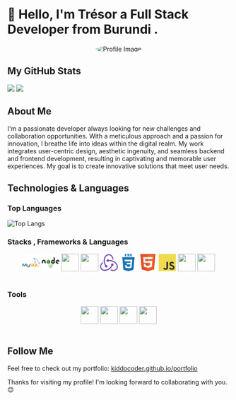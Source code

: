 # 👋 Hello, I'm Trésor a Full Stack Developer from Burundi  .

<div align="center">
  <img src="https://kiddocoder.github.io/portfolio/images/tresor.jpg" alt="Profile Image" width="150" style="border-radius: 50%;">
</div>

## My GitHub Stats

<div dir="auto">
  <picture>
    <source
      srcset="https://github-readme-stats.vercel.app/api?username=kiddocoder&show_icons=true&theme=dark"
      media="(prefers-color-scheme: dark)"
    />
    <source
      srcset="https://github-readme-stats.vercel.app/api?username=kiddocoder&show_icons=true&theme=dark"
      media="(prefers-color-scheme: dark), (prefers-color-scheme: no-preference)"
    />
    <img src="https://github-readme-stats.vercel.app/api?username=kiddocoder&show_icons=true&theme=dark" />
  </picture>

  <picture>
     <source
     srcset="https://github-readme-streak-stats.herokuapp.com/?user=kiddocoder&theme=dark"
     />
     <img src="https://github-readme-streak-stats.herokuapp.com/?user=kiddocoder&theme=dark">
  </picture>

</div>

## About Me

I'm a passionate developer always looking for new challenges and collaboration opportunities. With a meticulous approach and a passion for innovation, I breathe life into ideas within the digital realm. My work integrates user-centric design, aesthetic ingenuity, and seamless backend and frontend development, resulting in captivating and memorable user experiences. My goal is to create innovative solutions that meet user needs.

## Technologies & Languages

### Top Languages
![Top Langs](https://github-readme-stats.vercel.app/api/top-langs/?username=kiddocoder&layout=compact)
<br>

### Stacks , Frameworks & Languages
<div align="center">
   <img src="https://github.com/devicons/devicon/blob/master/icons/mysql/mysql-original-wordmark.svg" title="MySQL"  alt="MySQL" width="40" height="40"/>

  <img src="https://github.com/devicons/devicon/blob/master/icons/nodejs/nodejs-original-wordmark.svg" title="NodeJS" alt="NodeJS" width="40" height="40"/>

   <img width="40" height="40"  src="https://cdn.jsdelivr.net/gh/devicons/devicon/icons/tailwindcss/tailwindcss-original.svg" />

   <img width="40" height="40"  src="https://cdn.jsdelivr.net/gh/devicons/devicon/icons/react/react-original.svg" />

 <!-- <img width="40" height="40"  src="https://cdn.jsdelivr.net/gh/devicons/devicon/icons/flutter/flutter-original.svg" /> -->

  <img src="https://github.com/devicons/devicon/blob/master/icons/redux/redux-original.svg" title="Redux" alt="Redux " width="40" height="40"/>

  <img src="https://github.com/devicons/devicon/blob/master/icons/css3/css3-plain-wordmark.svg"  title="CSS3" alt="CSS" width="40" height="40"/>

  <img src="https://github.com/devicons/devicon/blob/master/icons/html5/html5-original.svg" title="HTML5" alt="HTML" width="40" height="40"/>

  <img src="https://github.com/devicons/devicon/blob/master/icons/javascript/javascript-original.svg" title="JavaScript" alt="JavaScript" width="40" height="40"/>

 <img width="40" height="40"  src="https://cdn.jsdelivr.net/gh/devicons/devicon/icons/laravel/laravel-original.svg" />

<img width="40" height="40"  src="https://cdn.jsdelivr.net/gh/devicons/devicon/icons/sass/sass-original.svg" />

</div>
<br>

### Tools
<div align="center">
  <img width="40" height="40" src="https://cdn.jsdelivr.net/gh/devicons/devicon/icons/vscode/vscode-original.svg"/>

  <img width="40" height="40" src="https://cdn.jsdelivr.net/gh/devicons/devicon/icons/postman/postman-original.svg"/>

  <img width="40" height="40" src="https://cdn.jsdelivr.net/gh/devicons/devicon/icons/docker/docker-original.svg"/>

  <img width="40" height="40"  src="https://cdn.jsdelivr.net/gh/devicons/devicon/icons/git/git-original.svg" />


</div>

</br>

## Follow Me
Feel free to check out my portfolio: [kiddocoder.github.io/portfolio](https://kiddocoder.github.io/portfolio)

Thanks for visiting my profile! I'm looking forward to collaborating with you. 😊